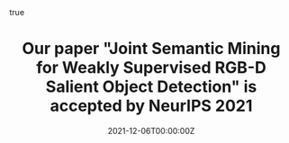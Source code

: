 ---
title: "Our paper \"Joint Semantic Mining for Weakly Supervised RGB-D Salient Object Detection\" is accepted by NeurIPS 2021"
subtitle: ''
summary: ''
authors:
- jingjingli
- weiji
- Qi Bi
- Cheng Yan
- Miao Zhang
- Yongri Piao
- Huchuan Lu
- licheng


tags:
date: "2021-12-06T00:00:00Z"
lastmod: "2021-12-06T00:00:00Z"
featured: false
draft: false

# Projects (optional).
#   Associate this post with one or more of your projects.
#   Simply enter your project's folder or file name without extension.
#   E.g. `projects = ["internal-project"]` references `content/project/deep-learning/index.md`.
#   Otherwise, set `projects = []`.
projects: []

math: true
diagram: true
image:
  placement: 1
  caption: 'Image credit: [**John Moeses Bauan**](https://unsplash.com/photos/OGZtQF8iC0g)'
---